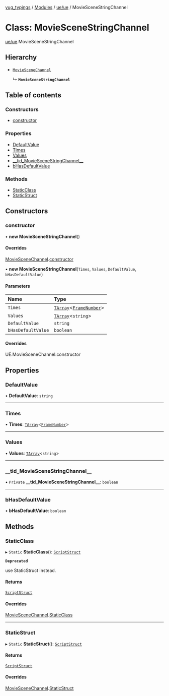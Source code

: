 [yug_typings](../README.md) / [Modules](../modules.md) / [ue/ue](../modules/ue_ue.md) / MovieSceneStringChannel

# Class: MovieSceneStringChannel

[ue/ue](../modules/ue_ue.md).MovieSceneStringChannel

## Hierarchy

- [`MovieSceneChannel`](ue_ue.MovieSceneChannel.md)

  ↳ **`MovieSceneStringChannel`**

## Table of contents

### Constructors

- [constructor](ue_ue.MovieSceneStringChannel.md#constructor)

### Properties

- [DefaultValue](ue_ue.MovieSceneStringChannel.md#defaultvalue)
- [Times](ue_ue.MovieSceneStringChannel.md#times)
- [Values](ue_ue.MovieSceneStringChannel.md#values)
- [\_\_tid\_MovieSceneStringChannel\_\_](ue_ue.MovieSceneStringChannel.md#__tid_moviescenestringchannel__)
- [bHasDefaultValue](ue_ue.MovieSceneStringChannel.md#bhasdefaultvalue)

### Methods

- [StaticClass](ue_ue.MovieSceneStringChannel.md#staticclass)
- [StaticStruct](ue_ue.MovieSceneStringChannel.md#staticstruct)

## Constructors

### constructor

• **new MovieSceneStringChannel**()

#### Overrides

[MovieSceneChannel](ue_ue.MovieSceneChannel.md).[constructor](ue_ue.MovieSceneChannel.md#constructor)

• **new MovieSceneStringChannel**(`Times`, `Values`, `DefaultValue`, `bHasDefaultValue`)

#### Parameters

| Name | Type |
| :------ | :------ |
| `Times` | [`TArray`](../interfaces/ue_puerts.TArray.md)<[`FrameNumber`](ue_ue.FrameNumber.md)\> |
| `Values` | [`TArray`](../interfaces/ue_puerts.TArray.md)<`string`\> |
| `DefaultValue` | `string` |
| `bHasDefaultValue` | `boolean` |

#### Overrides

UE.MovieSceneChannel.constructor

## Properties

### DefaultValue

• **DefaultValue**: `string`

___

### Times

• **Times**: [`TArray`](../interfaces/ue_puerts.TArray.md)<[`FrameNumber`](ue_ue.FrameNumber.md)\>

___

### Values

• **Values**: [`TArray`](../interfaces/ue_puerts.TArray.md)<`string`\>

___

### \_\_tid\_MovieSceneStringChannel\_\_

• `Private` **\_\_tid\_MovieSceneStringChannel\_\_**: `boolean`

___

### bHasDefaultValue

• **bHasDefaultValue**: `boolean`

## Methods

### StaticClass

▸ `Static` **StaticClass**(): [`ScriptStruct`](ue_ue.ScriptStruct.md)

**`Deprecated`**

use StaticStruct instead.

#### Returns

[`ScriptStruct`](ue_ue.ScriptStruct.md)

#### Overrides

[MovieSceneChannel](ue_ue.MovieSceneChannel.md).[StaticClass](ue_ue.MovieSceneChannel.md#staticclass)

___

### StaticStruct

▸ `Static` **StaticStruct**(): [`ScriptStruct`](ue_ue.ScriptStruct.md)

#### Returns

[`ScriptStruct`](ue_ue.ScriptStruct.md)

#### Overrides

[MovieSceneChannel](ue_ue.MovieSceneChannel.md).[StaticStruct](ue_ue.MovieSceneChannel.md#staticstruct)
